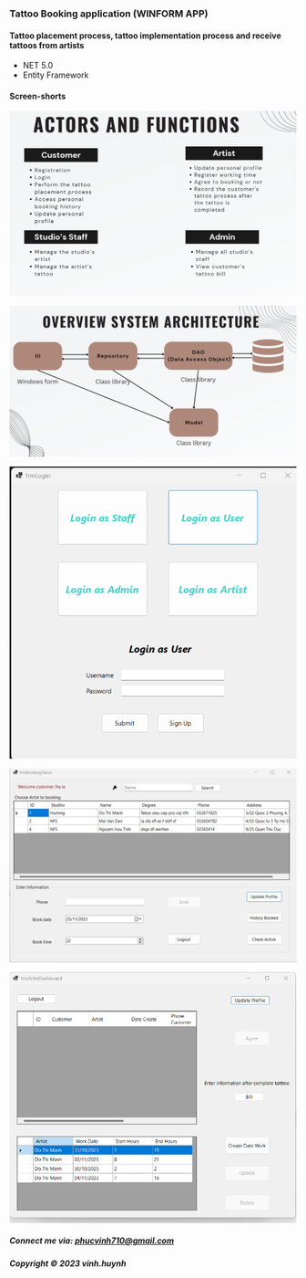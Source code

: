### Tattoo Booking application (WINFORM APP)


#### Tattoo placement process, tattoo implementation process and receive tattoos from artists

* NET 5.0 
* Entity Framework

#### Screen-shorts
![JUnit test script](https://github.com/huynhlephcvinh/Order-tattoos-from-customers-and-receive-tattoos-from-artists/blob/main/image/Actor%20and%20function.png)


![JUnit test script](https://github.com/huynhlephcvinh/Order-tattoos-from-customers-and-receive-tattoos-from-artists/blob/main/image/system%20architecture.png)


![JUnit test script](https://github.com/huynhlephcvinh/Order-tattoos-from-customers-and-receive-tattoos-from-artists/blob/main/image/login.png)


![JUnit test script](https://github.com/huynhlephcvinh/Order-tattoos-from-customers-and-receive-tattoos-from-artists/blob/main/image/booking.png)


![JUnit test script](https://github.com/huynhlephcvinh/Order-tattoos-from-customers-and-receive-tattoos-from-artists/blob/main/image/Artist.png)

##### Connect me via: phucvinh710@gmail.com

##### Copyright &#169; 2023 vinh.huynh
